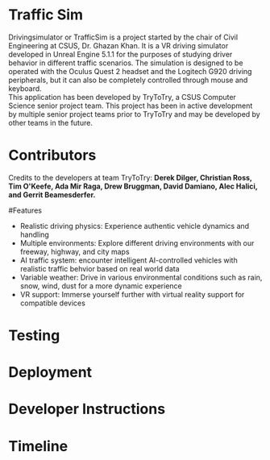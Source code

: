 # Traffic Sim
Drivingsimulator or TrafficSim is a project started by the chair of Civil Engineering at CSUS, Dr. Ghazan Khan. It is a VR driving simulator developed in Unreal Engine 5.1.1 for the purposes of studying driver behavior in different traffic scenarios. The simulation is designed to be operated with the Oculus Quest 2 headset and the Logitech G920 driving peripherals, but it can also be completely controlled through mouse and keyboard.  
This application has been developed by TryToTry, a CSUS Computer Science senior project team. This project has been in active development by multiple senior project teams prior to TryToTry and may be developed by other teams in the future. 
# Contributors
Credits to the developers at team TryToTry:
**Derek Dilger, Christian Ross, Tim O'Keefe, Ada Mir Raga, Drew Bruggman, David Damiano, Alec Halici, and Gerrit Beamesderfer.**

#Features

* Realistic driving physics: Experience authentic vehicle dynamics and handling
* Multiple environments: Explore different driving environments with our freeway, highway, and city maps
* AI traffic system: encounter intelligent AI-controlled vehicles with realistic traffic behvior based on real world data
* Variable weather: Drive in various environmental conditions such as rain, snow, wind, dust for a more dynamic experience
* VR support: Immerse yourself further with virtual reality support for compatible devices

# Testing

# Deployment

# Developer Instructions

# Timeline
